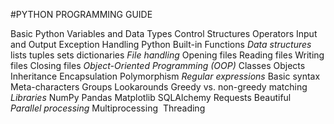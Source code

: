 #PYTHON PROGRAMMING GUIDE

Basic Python
        Variables and Data Types
        Control Structures
        Operators
        Input and Output
        Exception Handling
        Python Built-in Functions
    *Data structures*
        lists
        tuples
        sets
        dictionaries 
    *File handling*
        Opening files
        Reading files
        Writing files
        Closing files
    *Object-Oriented Programming (OOP)*
        Classes
        Objects
        Inheritance
        Encapsulation
        Polymorphism
    *Regular expressions* 
        Basic syntax
        Meta-characters
        Groups
        Lookarounds
        Greedy vs. non-greedy matching
    *Libraries*
        NumPy
        Pandas
        Matplotlib
        SQLAlchemy
        Requests
        Beautiful 
    *Parallel processing*
        Multiprocessing 
        Threading 

